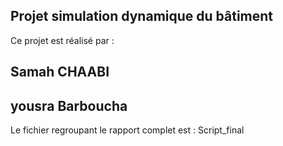 ## Projet simulation dynamique du bâtiment 
Ce projet est réalisé par : 
## Samah CHAABI 
## yousra Barboucha 

Le fichier regroupant le rapport complet est : Script_final
